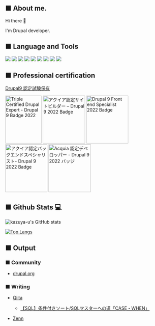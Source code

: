 ## ■ About me.
Hi there 👋

I'm Drupal developer.

## ■ Language and Tools
<p style="display: inline">
  <img src="https://img.shields.io/badge/-drupal-0678BE.svg?logo=drupal&style=for-the-badge">
  <img src="https://img.shields.io/badge/-Php-777BB4.svg?logo=php&style=for-the-badge&logoColor=white">
  <img src="https://img.shields.io/badge/-Symfony-000000.svg?logo=symfony&style=for-the-badge">
  <img src="https://img.shields.io/badge/-React-20232A?style=for-the-badge&logo=react&logoColor=61DAFB">
  <img src="https://img.shields.io/badge/-TypeScript-000000.svg?style=for-the-badge&logo=typescript&logoColor=61DAFB">
  <img src="https://img.shields.io/badge/-JavaScript-000000.svg?style=for-the-badge&logo=JavaScript&logoColor=F7DF1E">
  <img src="https://img.shields.io/badge/-Html5-E34F26.svg?style=for-the-badge&logo=Html5&logoColor=white">
  <img src="https://img.shields.io/badge/-Css3-1572B6.svg?style=for-the-badge&logo=Css3">
  <img src="https://img.shields.io/badge/-Sass-CC6699.svg?style=for-the-badge&logo=Sass&logoColor=white">
</p>

## ■ Professional certification
[Drupal9 認定試験保有](https://certification.acquia.com/user/18866)
<p align="left">
  <img src="https://certification.acquia.com/sites/default/files/images/badges/Drupal%20Expert%20%28Drupal%209%29_0.png"
    width="114" height="150" alt="Triple Certified Drupal Expert - Drupal 9 Badge 2022" loading="lazy"
    typeof="foaf:Image">
  <img
    src="https://certification.acquia.com/sites/default/files/styles/badges/public/images/badges/Drupal%20Site%20Builder%20%28Drupal%209%29.png?itok=SF6QTKFd"
    width="133" height="150" alt="アクイア認定サイトビルダー – Drupal 9 2022 Badge" loading="lazy" typeof="foaf:Image">
  <img
    src="https://certification.acquia.com/sites/default/files/styles/badges/public/images/badges/Front%20End%20Specialist%20%28Drupal%209%29_0.png?itok=U07Z4-KP"
    width="132" height="150" alt="Drupal 9 Front end Specialist 2022 Badge" loading="lazy" typeof="foaf:Image">
  <img
    src="https://certification.acquia.com/sites/default/files/images/badges/Back%20End%20Specialist%20%28Drupal%209%29_0.png"
    width="132" height="150" alt="アクイア認定バックエンドスペシャリスト- Drupal 9 2022 Badge" loading="lazy" typeof="foaf:Image">
  <img src="https://certification.acquia.com/sites/default/files/images/badges/Developer%20%28Drupal%209%29_3.png"
    width="133" height="150" alt="Acquia 認定デベロッパー - Drupal 9 2022 バッジ" loading="lazy" typeof="foaf:Image">
</p>

## ■ Github Stats 💻
![kazuya-u's GitHub stats](https://github-readme-stats.vercel.app/api?username=kazuya-u&count_private=true&show_icons=true&theme=dark&rank_icon=github)

[![Top Langs](https://github-readme-stats.vercel.app/api/top-langs/?username=kazuya-u&layout=donut&theme=dark)](https://github.com/anuraghazra/github-readme-stats)

## ■ Output
### ■ Community
- [drupal.org](https://www.drupal.org/user/3748259)

### ■ Writing
- [Qiita](https://qiita.com/umekikazuya)
  - [【SQL】条件付きソート/SQLマスターへの道「CASE・WHEN」](https://qiita.com/umekikazuya/items/a0132b6ac5123002932e)

- [Zenn](https://zenn.dev/kazu_u)
